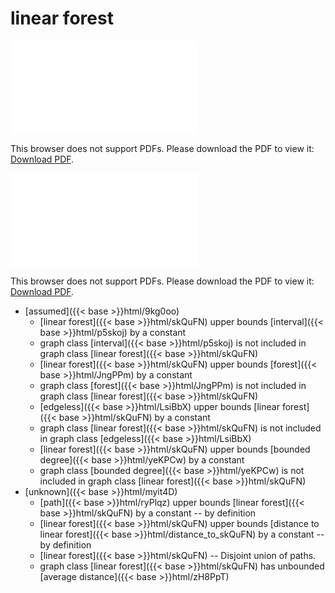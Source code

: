 # linear forest




<object data="../local_skQuFN.pdf" type="application/pdf" width="100%" height="480px"><embed src="../local_skQuFN.pdf"><p>This browser does not support PDFs. Please download the PDF to view it: <a href="../local_skQuFN.pdf">Download PDF</a>.</p></embed></object>


<object data="../inclusions_skQuFN.pdf" type="application/pdf" width="100%" height="480px"><embed src="../inclusions_skQuFN.pdf"><p>This browser does not support PDFs. Please download the PDF to view it: <a href="../inclusions_skQuFN.pdf">Download PDF</a>.</p></embed></object>

*  [assumed]({{< base >}}html/9kg0oo)
    * [linear forest]({{< base >}}html/skQuFN) upper bounds [interval]({{< base >}}html/p5skoj) by a constant
    * graph class [interval]({{< base >}}html/p5skoj) is not included in graph class [linear forest]({{< base >}}html/skQuFN)
    * [linear forest]({{< base >}}html/skQuFN) upper bounds [forest]({{< base >}}html/JngPPm) by a constant
    * graph class [forest]({{< base >}}html/JngPPm) is not included in graph class [linear forest]({{< base >}}html/skQuFN)
    * [edgeless]({{< base >}}html/LsiBbX) upper bounds [linear forest]({{< base >}}html/skQuFN) by a constant
    * graph class [linear forest]({{< base >}}html/skQuFN) is not included in graph class [edgeless]({{< base >}}html/LsiBbX)
    * [linear forest]({{< base >}}html/skQuFN) upper bounds [bounded degree]({{< base >}}html/yeKPCw) by a constant
    * graph class [bounded degree]({{< base >}}html/yeKPCw) is not included in graph class [linear forest]({{< base >}}html/skQuFN)
*  [unknown]({{< base >}}html/myit4D)
    * [path]({{< base >}}html/ryPlqz) upper bounds [linear forest]({{< base >}}html/skQuFN) by a constant -- by definition
    * [linear forest]({{< base >}}html/skQuFN) upper bounds [distance to linear forest]({{< base >}}html/distance_to_skQuFN) by a constant -- by definition
    * [linear forest]({{< base >}}html/skQuFN) -- Disjoint union of paths.
    * graph class [linear forest]({{< base >}}html/skQuFN) has unbounded [average distance]({{< base >}}html/zH8PpT)
